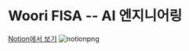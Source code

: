 # Woori FISA -- AI 엔지니어링

[Notion에서 보기](https://thirsty-hosta-2d1.notion.site/FISA-AI-84457d0516184012b468c17338e637ea)
![notionpng](https://github.com/user-attachments/assets/2244c054-720c-4112-948d-c0890abc4b4d)
<br>
<br>
